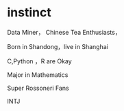 instinct
========

 Data Miner，  Chinese Tea Enthusiasts，
 
 Born in Shandong，live in Shanghai
 
 C,Python ，R  are Okay
 
 Major in Mathematics
 
 Super Rossoneri Fans
 
 INTJ

